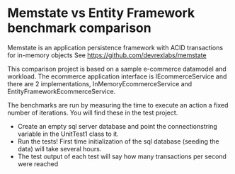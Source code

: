 # Memstate vs Entity Framework benchmark comparison

Memstate is an application persistence framework with ACID transactions for in-memory objects
See https://github.com/devrexlabs/memstate

This comparison project is based on a sample e-commerce datamodel and workload. The ecommerce application interface is IEcommerceService and there are 2 implementations, InMemoryEcommerceService and EntityFrameworkEcommerceService.

The benchmarks are run by measuring the time to execute an action a fixed number of iterations. You will find these in the test project.

* Create an empty sql server database and point the connectionstring variable in the UnitTest1 class to it.
* Run the tests! First time initialization of the sql database (seeding the data) will take several hours.
* The test output of each test will say how many transactions per second were reached
